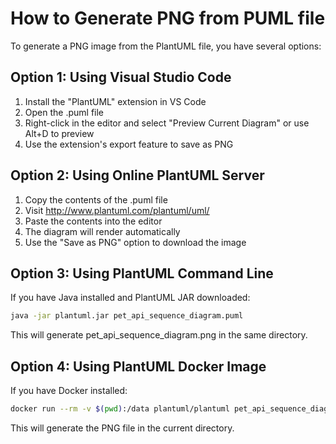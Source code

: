 # How to Generate PNG from PUML file

To generate a PNG image from the PlantUML file, you have several options:

## Option 1: Using Visual Studio Code

1. Install the "PlantUML" extension in VS Code
2. Open the .puml file
3. Right-click in the editor and select "Preview Current Diagram" or use Alt+D to preview
4. Use the extension's export feature to save as PNG

## Option 2: Using Online PlantUML Server

1. Copy the contents of the .puml file
2. Visit http://www.plantuml.com/plantuml/uml/
3. Paste the contents into the editor
4. The diagram will render automatically
5. Use the "Save as PNG" option to download the image

## Option 3: Using PlantUML Command Line

If you have Java installed and PlantUML JAR downloaded:

```bash
java -jar plantuml.jar pet_api_sequence_diagram.puml
```

This will generate pet_api_sequence_diagram.png in the same directory.

## Option 4: Using PlantUML Docker Image

If you have Docker installed:

```bash
docker run --rm -v $(pwd):/data plantuml/plantuml pet_api_sequence_diagram.puml
```

This will generate the PNG file in the current directory.

